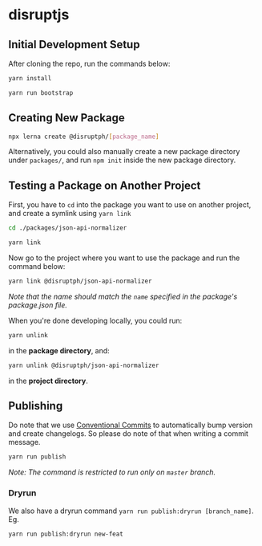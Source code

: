# disruptjs

## Initial Development Setup

After cloning the repo, run the commands below:

```sh
yarn install

yarn run bootstrap
```

## Creating New Package

```sh
npx lerna create @disruptph/[package_name]
```

Alternatively, you could also manually create a new package directory under `packages/`, and run `npm init` inside the new package directory.

## Testing a Package on Another Project

First, you have to `cd` into the package you want to use on another project, and create a symlink using `yarn link`

```sh
cd ./packages/json-api-normalizer

yarn link
```

Now go to the project where you want to use the package and run the command below:

```sh
yarn link @disruptph/json-api-normalizer
```

_Note that the name should match the `name` specified in the package's package.json file._

When you're done developing locally, you could run:

```sh
yarn unlink
```

in the **package directory**, and:

```sh
yarn unlink @disruptph/json-api-normalizer
```

in the **project directory**.

## Publishing

Do note that we use [Conventional Commits](https://www.conventionalcommits.org/en/v1.0.0/) to automatically bump version and create changelogs. So please do note of that when writing a commit message.

```sh
yarn run publish
```

_Note: The command is restricted to run only on `master` branch._

### Dryrun

We also have a dryrun command `yarn run publish:dryrun [branch_name]`. Eg.

```sh
yarn run publish:dryrun new-feat
```
